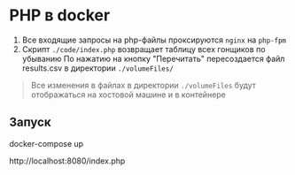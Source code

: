# PHP в docker

1. Все входящие запросы на php-файлы  проксируются `nginx` на `php-fpm`
2. Cкрипт `./code/index.php` возвращает таблицу всех гонщиков по убыванию
По нажатию на кнопку "Перечитать" пересоздается файл results.csv в директории 
`./volumeFiles/`

> Все изменения в файлах в директории `./volumeFiles` будут отображаться 
на хостовой машине и в контейнере

## Запуск

docker-compose up

http://localhost:8080/index.php
